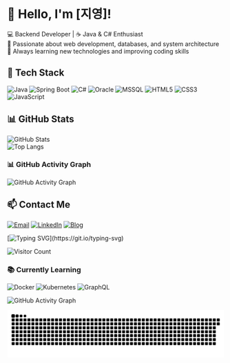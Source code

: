 
# 👋 Hello, I'm [지영]!

💻 Backend Developer | ☕ Java & C# Enthusiast  
🚀 Passionate about web development, databases, and system architecture  
🎯 Always learning new technologies and improving coding skills  

## 🔧 Tech Stack
![Java](https://img.shields.io/badge/Java-ED8B00?style=for-the-badge&logo=java&logoColor=white)
![Spring Boot](https://img.shields.io/badge/Spring_Boot-6DB33F?style=for-the-badge&logo=spring-boot&logoColor=white)
![C#](https://img.shields.io/badge/C%23-239120?style=for-the-badge&logo=c-sharp&logoColor=white)
![Oracle](https://img.shields.io/badge/Oracle-F80000?style=for-the-badge&logo=oracle&logoColor=white)
![MSSQL](https://img.shields.io/badge/SQL_Server-CC2927?style=for-the-badge&logo=microsoft-sql-server&logoColor=white)
![HTML5](https://img.shields.io/badge/HTML5-E34F26?style=for-the-badge&logo=html5&logoColor=white)
![CSS3](https://img.shields.io/badge/CSS3-1572B6?style=for-the-badge&logo=css3&logoColor=white)
![JavaScript](https://img.shields.io/badge/JavaScript-F7DF1E?style=for-the-badge&logo=javascript&logoColor=black)

## 📊 GitHub Stats
![GitHub Stats](https://github-readme-stats.vercel.app/api?username=ji-0o0o0o0&show_icons=true&theme=dark)  
![Top Langs](https://github-readme-stats.vercel.app/api/top-langs/?username=ji-0o0o0o0&layout=compact&theme=dark)

### 📊 GitHub Activity Graph
![GitHub Activity Graph](https://github-readme-activity-graph.vercel.app/graph?username=ji-0o0o0o0&theme=github)


## 📫 Contact Me
[![Email](https://img.shields.io/badge/Email-D14836?style=for-the-badge&logo=gmail&logoColor=white)](mailto:tlswldud28@naver.com)
[![LinkedIn](https://img.shields.io/badge/LinkedIn-0077B5?style=for-the-badge&logo=linkedin&logoColor=white)](https://linkedin.com/in/yourprofile)
[![Blog](https://img.shields.io/badge/Blog-21759B?style=for-the-badge&logo=wordpress&logoColor=white)](https://yourblog.com)

[![Typing SVG](https://readme-typing-svg.herokuapp.com?font=Fira+Code&pause=1000&color=36BCF7&width=435&lines=Backend+%26+Frontend+Developer;Spring+Boot+%7C+Java+%7C+C%23+%7C+SQL;Building+Awesome+Projects!)](https://git.io/typing-svg)


![Visitor Count](https://komarev.com/ghpvc/?username=ji-0o0o0o0&style=for-the-badge)


### 📚 Currently Learning
![Docker](https://img.shields.io/badge/Docker-2496ED?style=for-the-badge&logo=docker&logoColor=white)
![Kubernetes](https://img.shields.io/badge/Kubernetes-326CE5?style=for-the-badge&logo=kubernetes&logoColor=white)
![GraphQL](https://img.shields.io/badge/GraphQL-E10098?style=for-the-badge&logo=graphql&logoColor=white)



![GitHub Activity Graph](https://github-readme-activity-graph.cyclic.app/graph?username=ji-0o0o0o0&theme=github)

![snake gif](https://github.com/ji-0o0o0o0/ji-0o0o0o0/blob/main/dist/snake.svg)
